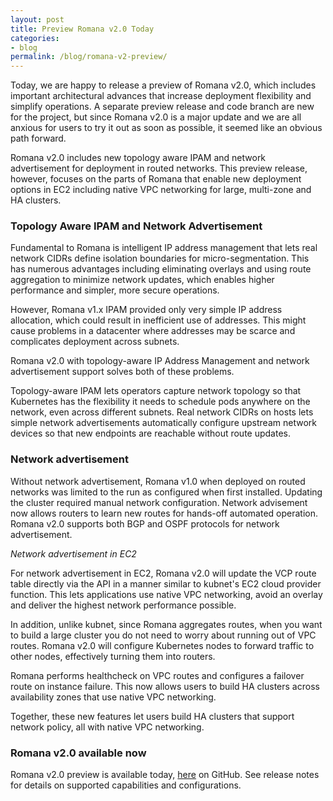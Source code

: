 ```yaml
---
layout: post
title: Preview Romana v2.0 Today 
categories:
- blog
permalink: /blog/romana-v2-preview/
---
```


Today, we are happy to release a preview of Romana v2.0, which includes important architectural advances that increase deployment flexibility and simplify operations. A separate preview release and code branch are new for the project, but since Romana v2.0 is a major update and we are all anxious for users to try it out as soon as possible, it seemed like an obvious path forward.

Romana v2.0 includes new topology aware IPAM and network advertisement for deployment in routed networks. This preview release, however, focuses on the parts of Romana that enable new deployment options in EC2 including native VPC networking for large, multi-zone and HA clusters.  

### Topology Aware IPAM and Network Advertisement 

Fundamental to Romana is intelligent IP address management that lets real network CIDRs define isolation boundaries for micro-segmentation.  This has numerous advantages including eliminating overlays and using route aggregation to minimize network updates, which enables higher performance and simpler, more secure operations. 

However, Romana v1.x IPAM provided only very simple IP address allocation, which could result in inefficient use of addresses. This might cause problems in a datacenter where addresses may be scarce and complicates deployment across subnets. 

Romana v2.0 with topology-aware IP Address Management and network advertisement support solves both of these problems.

Topology-aware IPAM lets operators capture network topology so that Kubernetes has the flexibility it needs to schedule pods anywhere on the network, even across different subnets. Real network CIDRs on hosts lets simple network advertisements automatically configure upstream network devices so that new endpoints are reachable without route updates. 

### Network advertisement

Without network advertisement, Romana v1.0 when deployed on routed networks was limited to the run as configured when first installed. Updating the cluster required manual network configuration. Network advisement now allows routers to learn new routes for hands-off automated operation. Romana v2.0 supports both BGP and OSPF protocols for network advertisement.

_Network advertisement in EC2_

For network advertisement in EC2, Romana v2.0 will update the VCP route table directly via the API in a manner similar to kubnet's EC2 cloud provider function. This lets applications use native VPC networking, avoid an overlay and deliver the highest network performance possible. 

In addition, unlike kubnet, since Romana aggregates routes, when you want to build a large cluster you do not need to worry about running out of VPC routes. Romana v2.0 will configure Kubernetes nodes to forward traffic to other nodes, effectively turning them into routers.

Romana performs healthcheck on VPC routes and configures a failover route on instance failure. This now allows users to build HA clusters across availability zones that use native VPC networking.

Together, these new features let users build HA clusters that support network policy, all with native VPC networking.

### Romana v2.0 available now

Romana v2.0 preview is available today, [here](https://github.com/romana/romana) on GitHub. See release notes for details on supported capabilities and configurations.
 
